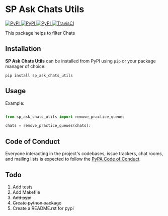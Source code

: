 # SP Ask Chats Utils

[
![PyPI](https://img.shields.io/pypi/v/sp_ask_chats_utils.svg)
![PyPI](https://img.shields.io/pypi/pyversions/sp_ask_chats_utils.svg)
![PyPI](https://img.shields.io/github/license/guinslym/sp_ask_chats_utils.svg)
](https://pypi.org/project/sp_ask_chats_utils/)
[![TravisCI](https://travis-ci.org/guinslym/sp_ask_chats_utils.svg?branch=master)](https://travis-ci.org/guinslym/sp_ask_chats_utils)


This package helps to filter Chats


## Installation

**SP Ask Chats Utils** can be installed from PyPI using `pip` or your package manager of choice:

```
pip install sp_ask_chats_utils
```

## Usage


Example:

```python

from sp_ask_chats_utils import remove_practice_queues

chats = remove_practice_queues(chats):

```

## Code of Conduct

Everyone interacting in the project's codebases, issue trackers, chat rooms, and mailing lists is expected to follow the [PyPA Code of Conduct](https://www.pypa.io/en/latest/code-of-conduct/).

## Todo

1.  Add tests
3.  Add Makefile
4.  ~~Add pypi~~
5.  ~~Create python package~~
7.  Create a README.rst for pypi
